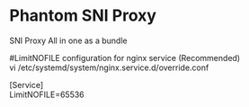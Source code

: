 # Phantom SNI Proxy<br />
SNI Proxy All in one as a bundle <br />

#LimitNOFILE configuration for nginx service (Recommended) <br />
vi /etc/systemd/system/nginx.service.d/override.conf <br />

[Service] <br />
LimitNOFILE=65536 <br />

